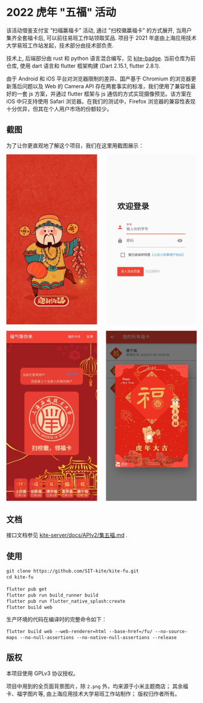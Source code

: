 # 2022 虎年 "五福" 活动

该活动借鉴支付宝 “扫福赢福卡” 活动, 通过 "扫校徽赢福卡" 的方式展开, 当用户集齐全套福卡后, 可以前往易班工作站领取奖品. 项目于 2021 年底由上海应用技术大学易班工作站发起，技术部分由技术部负责.

技术上, 后端部分由 rust 和 python 语言混合编写，见 [kite-badge](https://github.com/SIT-kite/kite-badge). 当前仓库为前仓库, 使用 dart 语言和 flutter 框架构建 (Dart 2.15.1, flutter 2.8.1).

由于 Android 和 iOS 平台对浏览器限制的差异、国产基于 Chromium 的浏览器更新落后问题以及 Web 的 Camera API 存在两套事实的标准，我们使用了兼容性最好的一套 js 方案，并通过 flutter 框架与 js 通信的方式实现摄像预览。该方案在 iOS 中只支持使用 Safari 浏览器。在我们的测试中，Firefox 浏览器的兼容性表现十分优异，但其在个人用户市场的份额较少。

## 截图

为了让你更直观地了解这个项目，我们在这里用截图展示：

![欢迎页、登录页](screenshot-1.png)

!["我的福卡"页、首页](screenshot-2.png)

## 文档

接口文档参见 [kite-server/docs/APIv2/集五福.md](https://github.com/SIT-kite/kite-server/blob/v2/docs/APIv2/%E9%9B%86%E4%BA%94%E7%A6%8F.md)
.

## 使用

``` shell
git clone https://github.com/SIT-kite/kite-fu.git
cd kite-fu

flutter pub get
flutter pub run build_runner build
flutter pub run flutter_native_splash:create
flutter build web
```

生产环境的代码在编译时的完整命令如下：

``` shell
flutter build web --web-renderer=html --base-href=/fu/ --no-source-maps --no-null-assertions --no-native-null-assertions --release
```

## 版权

本项目使用 GPLv3 协议授权。

项目中用到的全页面背景图片，除 `2.png` 外，均来源于小米主题商店；
其余福卡、福字图片等, 由上海应用技术大学易班工作站制作；
版权归作者所有。
